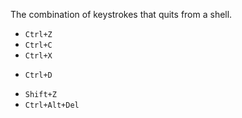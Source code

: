 The combination of keystrokes that quits from a shell.

* `Ctrl+Z`
* `Ctrl+C`
* `Ctrl+X`
+ `Ctrl+D`
* `Shift+Z`
* `Ctrl+Alt+Del`
